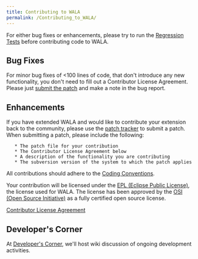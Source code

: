 ```yaml
---
title: Contributing to WALA
permalink: /Contributing_to_WALA/
---
```


For either bug fixes or enhancements, please try to run the [Regression
Tests](/Regression_Tests "wikilink") before contributing code to WALA.

Bug Fixes
---------

For minor bug fixes of \<100 lines of code, that don't introduce any new
functionality, you don't need to fill out a Contributor License
Agreement. Please just [submit the
patch](http://sourceforge.net/tracker/?group_id=176742&atid=878460) and
make a note in the bug report.

Enhancements
------------

If you have extended WALA and would like to contribute your extension
back to the community, please use the [patch
tracker](http://sourceforge.net/tracker/?group_id=176742&atid=878460) to
submit a patch. When submitting a patch, please include the following:

`   * The patch file for your contribution`
`   * The Contributor License Agreement below`
`   * A description of the functionality you are contributing`
`   * The subversion version of the system to which the patch applies`

All contributions should adhere to the [Coding
Conventions](/Coding_Conventions "wikilink").

Your contribution will be licensed under the [EPL (Eclipse Public
License)](http://www.eclipse.org/legal/epl-v10.html), the license used
for WALA. The license has been approved by the [OSI (Open Source
Initiative)](http://www.opensource.org/) as a fully certified open
source license.

[Contributor License
Agreement](/Contributor_License_Agreement "wikilink")

Developer's Corner
------------------

At [Developer's Corner](/Developer's_Corner "wikilink"), we'll host wiki
discussion of ongoing development activities.